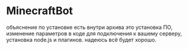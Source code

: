 # MinecraftBot
объяснение по установке есть внутри архива это установка ПО, изменение параметров в коде для подключения к вашему серверу, установка node.js и плагинов. надеюсь всё будет хорошо.
